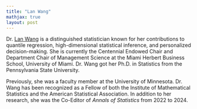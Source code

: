 ```yaml
---
title: "Lan Wang"
mathjax: true
layout: post
---
```


Dr. [Lan Wang](https://people.miami.edu/profile/605e4d5a9dea4152e892fae1494cbe6b) is a distinguished statistician known for her contributions to quantile regression, high-dimensional statistical inference, and personalized decision-making. She is currently the Centennial Endowed Chair and Department Chair of Management Science at the Miami Herbert Business School, University of Miami. Dr. Wang got her Ph.D. in Statistics from the Pennsylvania State University. 

Previously, she was a faculty member at the University of Minnesota. Dr. Wang has been recognized as a Fellow of both the Institute of Mathematical Statistics and the American Statistical Association. In addition to her research, she was the Co-Editor of *Annals of Statistics* from 2022 to 2024.